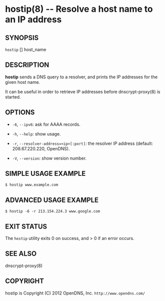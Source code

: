 hostip(8) -- Resolve a host name to an IP address
=================================================

## SYNOPSIS

`hostip` [<options>] host_name

## DESCRIPTION

**hostip** sends a DNS query to a resolver, and prints the IP
addresses for the given host name.

It can be useful in order to retrieve IP addresses before
dnscrypt-proxy(8) is started.

## OPTIONS

  * `-6`, `--ipv6`: ask for AAAA records.

  * `-h`, `--help`: show usage.

  * `-r`, `--resolver-address=<ip>[:port]`: the resolver IP address
(default: 208.67.220.220, OpenDNS).

  * `-V`, `--version`: show version number.

## SIMPLE USAGE EXAMPLE

    $ hostip www.example.com

## ADVANCED USAGE EXAMPLE

    $ hostip -6 -r 213.154.224.3 www.google.com

## EXIT STATUS

The `hostip` utility exits 0 on success, and > 0 if an error occurs.

## SEE ALSO

dnscrypt-proxy(8)

## COPYRIGHT

hostip is Copyright (C) 2012 OpenDNS, Inc.
`http://www.opendns.com/`

